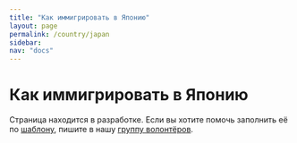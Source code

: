 ```yaml
---
title: "Как иммигрировать в Японию"
layout: page
permalink: /country/japan
sidebar:
nav: "docs"
---
```


# Как иммигрировать в Японию

Страница находится в разработке. Если вы хотите помочь заполнить её по [шаблону](/template), пишите в нашу [группу волонтёров](https://t.me/+FHi3FnJaoWJkMDAx).
